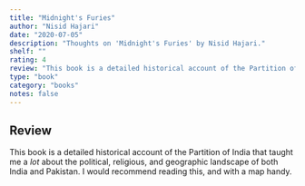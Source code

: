```yaml
---
title: "Midnight's Furies"
author: "Nisid Hajari"
date: "2020-07-05"
description: "Thoughts on 'Midnight's Furies' by Nisid Hajari."
shelf: ""
rating: 4
review: "This book is a detailed historical account of the Partition of India that taught me a <i>lot</i> about the political, religious, and geographic landscape of both India and Pakistan. I would recommend reading this, and with a map handy."
type: "book"
category: "books"
notes: false
---
```


## Review

This book is a detailed historical account of the Partition of India that taught me a _lot_ about the political, religious, and geographic landscape of both India and Pakistan. I would recommend reading this, and with a map handy.
